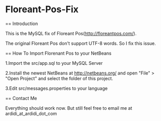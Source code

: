 Floreant-Pos-Fix
================

== Introduction

This is the MySQL fix of Floreant Pos(http://floreantpos.com/).

The original Floreant Pos don't support UTF-8 words. So I fix this issue.

== How To Import Florenant Pos to your NetBeans

1.Import the src/app.sql to your MySQL Server

2.Install the newest NetBeans at http://netbeans.org/ and open "File" > "Open Project" and select the folder of this project.

3.Edit src/messages.properties to your language

== Contact Me

Everything should work now. But still feel free to email me at ardidi_at_ardidi_dot_com
